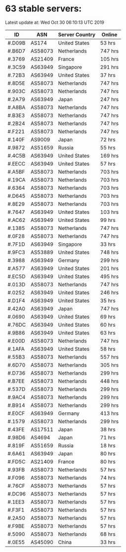 # 63 stable servers:

Latest update at: Wed Oct 30 06:10:13 UTC 2019

| ID | ASN | Server Country | Online |
| -- | --- | -------------- | ------ |
| #.D09B | AS174 | United States | 53 hrs |
| #.B6D7 | AS58073 | Netherlands | 747 hrs |
| #.3769 | AS21409 | France | 105 hrs |
| #.3C59 | AS63949 | Singapore | 291 hrs |
| #.72B3 | AS63949 | United States | 37 hrs |
| #.8D5E | AS58073 | Netherlands | 747 hrs |
| #.903C | AS58073 | Netherlands | 747 hrs |
| #.2A79 | AS63949 | Japan | 247 hrs |
| #.A8BA | AS58073 | Netherlands | 747 hrs |
| #.B3E3 | AS58073 | Netherlands | 747 hrs |
| #.2B24 | AS58073 | Netherlands | 747 hrs |
| #.F221 | AS58073 | Netherlands | 747 hrs |
| #.140F | AS9009 | Japan | 72 hrs |
| #.9872 | AS51659 | Russia | 55 hrs |
| #.4C5B | AS63949 | United States | 169 hrs |
| #.EECC | AS63949 | United States | 57 hrs |
| #.A5BF | AS58073 | Netherlands | 703 hrs |
| #.19CA | AS58073 | Netherlands | 703 hrs |
| #.6364 | AS58073 | Netherlands | 703 hrs |
| #.D645 | AS58073 | Netherlands | 703 hrs |
| #.8E29 | AS58073 | Netherlands | 703 hrs |
| #.7647 | AS63949 | United States | 103 hrs |
| #.AC62 | AS63949 | United States | 99 hrs |
| #.1385 | AS58073 | Netherlands | 747 hrs |
| #.0F28 | AS58073 | Netherlands | 747 hrs |
| #.7F1D | AS63949 | Singapore | 33 hrs |
| #.9FC3 | AS53889 | United States | 748 hrs |
| #.3988 | AS63949 | Germany | 299 hrs |
| #.A577 | AS63949 | United States | 201 hrs |
| #.EC5D | AS63949 | United States | 495 hrs |
| #.013D | AS58073 | Netherlands | 747 hrs |
| #.0252 | AS63949 | United States | 246 hrs |
| #.D1F4 | AS63949 | United States | 35 hrs |
| #.42A0 | AS63949 | Japan | 747 hrs |
| #.0690 | AS63949 | United States | 69 hrs |
| #.76DC | AS63949 | United States | 60 hrs |
| #.9B86 | AS63949 | United States | 63 hrs |
| #.E00D | AS58073 | Netherlands | 747 hrs |
| #.1AFA | AS63949 | United States | 58 hrs |
| #.55B3 | AS58073 | Netherlands | 557 hrs |
| #.6D70 | AS58073 | Netherlands | 305 hrs |
| #.D736 | AS58073 | Netherlands | 299 hrs |
| #.B7EE | AS58073 | Netherlands | 448 hrs |
| #.537D | AS58073 | Netherlands | 299 hrs |
| #.9AC4 | AS58073 | Netherlands | 299 hrs |
| #.B914 | AS58073 | Netherlands | 299 hrs |
| #.E0CF | AS63949 | Germany | 413 hrs |
| #.1579 | AS58073 | Netherlands | 299 hrs |
| #.43FE | AS17511 | Japan | 38 hrs |
| #.98D6 | AS4694 | Japan | 71 hrs |
| #.819F | AS51659 | Russia | 18 hrs |
| #.6A61 | AS63949 | Japan | 80 hrs |
| #.FD5C | AS21409 | France | 80 hrs |
| #.93FB | AS58073 | Netherlands | 57 hrs |
| #.F096 | AS58073 | Netherlands | 74 hrs |
| #.76CF | AS58073 | Netherlands | 57 hrs |
| #.DC96 | AS58073 | Netherlands | 57 hrs |
| #.1EE3 | AS58073 | Netherlands | 57 hrs |
| #.F3F1 | AS58073 | Netherlands | 57 hrs |
| #.2A50 | AS58073 | Netherlands | 57 hrs |
| #.F9BE | AS58073 | Netherlands | 57 hrs |
| #.5090 | AS58073 | Netherlands | 68 hrs |
| #.0E55 | AS45090 | China | 33 hrs |

